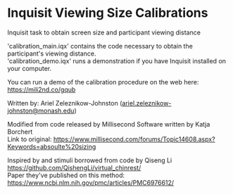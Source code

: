 # Inquisit Viewing Size Calibrations  
 Inquisit task to obtain screen size and participant viewing distance  
  
'calibration_main.iqx' contains the code necessary to obtain the participant's viewing distance.  
'calibration_demo.iqx' runs a demonstration if you have Inquisit installed on your computer.  
  
You can run a demo of the calibration procedure on the web here: https://mili2nd.co/gqub  

Written by: Ariel Zeleznikow-Johnston (ariel.zeleznikow-johnston@monash.edu)  

Modified from code released by Millisecond Software written by Katja Borchert  
Link to original: https://www.millisecond.com/forums/Topic14608.aspx?Keywords=absoulte%20sizing  
  
Inspired by and stimuli borrowed from code by Qiseng Li  
https://github.com/QishengLi/virtual_chinrest/  
Paper they've published on this method: https://www.ncbi.nlm.nih.gov/pmc/articles/PMC6976612/

